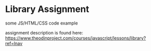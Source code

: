 # Library Assignment
some JS/HTML/CSS code example

assignment description is found here: 
https://www.theodinproject.com/courses/javascript/lessons/library?ref=lnav
